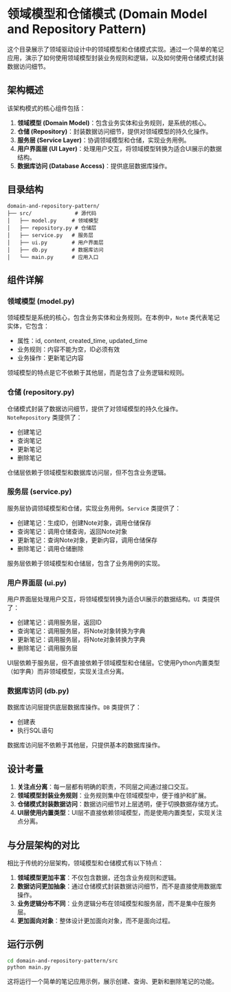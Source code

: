 # 领域模型和仓储模式 (Domain Model and Repository Pattern)

这个目录展示了领域驱动设计中的领域模型和仓储模式实现。通过一个简单的笔记应用，演示了如何使用领域模型封装业务规则和逻辑，以及如何使用仓储模式封装数据访问细节。

## 架构概述

该架构模式的核心组件包括：

1. **领域模型 (Domain Model)**：包含业务实体和业务规则，是系统的核心。
2. **仓储 (Repository)**：封装数据访问细节，提供对领域模型的持久化操作。
3. **服务层 (Service Layer)**：协调领域模型和仓储，实现业务用例。
4. **用户界面层 (UI Layer)**：处理用户交互，将领域模型转换为适合UI展示的数据结构。
5. **数据库访问 (Database Access)**：提供底层数据库操作。

## 目录结构

```
domain-and-repository-pattern/
├── src/              # 源代码
│   ├── model.py     # 领域模型
│   ├── repository.py # 仓储层
│   ├── service.py   # 服务层
│   ├── ui.py        # 用户界面层
│   ├── db.py        # 数据库访问
│   └── main.py      # 应用入口
```

## 组件详解

### 领域模型 (model.py)

领域模型是系统的核心，包含业务实体和业务规则。在本例中，`Note` 类代表笔记实体，它包含：

- 属性：id, content, created_time, updated_time
- 业务规则：内容不能为空，ID必须有效
- 业务操作：更新笔记内容

领域模型的特点是它不依赖于其他层，而是包含了业务逻辑和规则。

### 仓储 (repository.py)

仓储模式封装了数据访问细节，提供了对领域模型的持久化操作。`NoteRepository` 类提供了：

- 创建笔记
- 查询笔记
- 更新笔记
- 删除笔记

仓储层依赖于领域模型和数据库访问层，但不包含业务逻辑。

### 服务层 (service.py)

服务层协调领域模型和仓储，实现业务用例。`Service` 类提供了：

- 创建笔记：生成ID，创建Note对象，调用仓储保存
- 查询笔记：调用仓储查询，返回Note对象
- 更新笔记：查询Note对象，更新内容，调用仓储保存
- 删除笔记：调用仓储删除

服务层依赖于领域模型和仓储层，包含了业务用例的实现。

### 用户界面层 (ui.py)

用户界面层处理用户交互，将领域模型转换为适合UI展示的数据结构。`UI` 类提供了：

- 创建笔记：调用服务层，返回ID
- 查询笔记：调用服务层，将Note对象转换为字典
- 更新笔记：调用服务层，将Note对象转换为字典
- 删除笔记：调用服务层

UI层依赖于服务层，但不直接依赖于领域模型和仓储层。它使用Python内置类型（如字典）而非领域模型，实现关注点分离。

### 数据库访问 (db.py)

数据库访问层提供底层数据库操作。`DB` 类提供了：

- 创建表
- 执行SQL语句

数据库访问层不依赖于其他层，只提供基本的数据库操作。

## 设计考量

1. **关注点分离**：每一层都有明确的职责，不同层之间通过接口交互。
2. **领域模型封装业务规则**：业务规则集中在领域模型中，便于维护和扩展。
3. **仓储模式封装数据访问**：数据访问细节对上层透明，便于切换数据存储方式。
4. **UI层使用内置类型**：UI层不直接依赖领域模型，而是使用内置类型，实现关注点分离。

## 与分层架构的对比

相比于传统的分层架构，领域模型和仓储模式有以下特点：

1. **领域模型更加丰富**：不仅包含数据，还包含业务规则和逻辑。
2. **数据访问更加抽象**：通过仓储模式封装数据访问细节，而不是直接使用数据库操作。
3. **业务逻辑分布不同**：业务逻辑分布在领域模型和服务层，而不是集中在服务层。
4. **更加面向对象**：整体设计更加面向对象，而不是面向过程。

## 运行示例

```bash
cd domain-and-repository-pattern/src
python main.py
```

这将运行一个简单的笔记应用示例，展示创建、查询、更新和删除笔记的功能。
